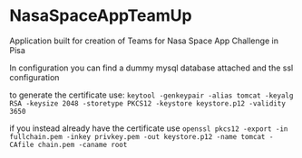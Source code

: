# NasaSpaceAppTeamUp
Application built for creation of Teams for Nasa Space App Challenge in Pisa

In configuration you can find a dummy mysql database attached 
and the ssl configuration

to generate the certificate use:
`keytool -genkeypair -alias tomcat -keyalg RSA -keysize 2048 -storetype PKCS12 -keystore keystore.p12 -validity 3650`

if you instead already have the certificate use
`openssl pkcs12 -export -in fullchain.pem -inkey privkey.pem -out keystore.p12 -name tomcat -CAfile chain.pem -caname root`